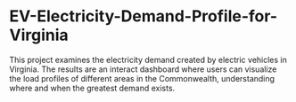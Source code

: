 # EV-Electricity-Demand-Profile-for-Virginia
This project examines the electricity demand created by electric vehicles in Virginia. The results are an interact dashboard where users can visualize the load profiles of different areas in the Commonwealth, understanding where and when the greatest demand exists.
